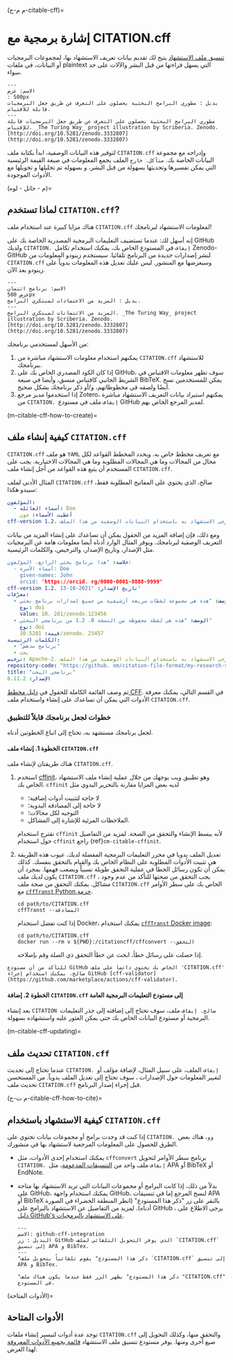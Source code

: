 (م م-ح-citable-cff)=
# إشارة برمجية مع CITATION.cff

[تنسيق ملف الاستشهاد](https://citation-file-format.github.io) يتيح لك تقديم بيانات تعريف الاستشهاد بها، لمجموعات البرمجيات أو البيانات، في ملفات plaintext التي يسهل قراءتها من قبل البشر والآلات على حد سواء.

```{figure} ../../figures/recognition.jpg
---
الاسم: عرض
: 500px
بديل : مطوري البرامج البحثية يحصلون على التعرف عن طريق جعل البرمجيات قابلة للاقتباس.
---
مطوري البرامج البحثية يحصلون على التعرف عن طريق جعل البرمجيات قابلة للإقتباس. _The Turing Way_ project illustration by Scriberia. Zenodo. [http://doi.org/10.5281/zenodo.3332807](http://doi.org/10.5281/zenodo.3332807)
```

لتوفير هذه البيانات الوصفية، ابدأ بكتابة ملف `CITATION.cff` وإدراجه مع مجموعة البيانات الخاصة بك. `متآكل. خارج` الملف يجمع المعلومات في صيغة القيمة الرئيسية التي يمكن تفسيرها وتحديثها بسهولة من قبل البشر، و بسهولة تم تحليلها و تحويلها مع الأدوات الموجودة.

(م - حاتل - لوه)=
## لماذا تستخدم `CITATION.cff`?

هناك مزايا كبيرة عند استخدام ملف `CITATION.cff` لمعلومات الاستشهاد لبرنامجك!

إنه أسهل لك: عندما تستضيف التعليمات البرمجية المصدرية الخاصة بك على GitHub ولديك `CITATION. إيقاف` في المستودع الخاص بك، يمكنك استخدام تكامل Zenodo-GitHub لنشر إصدارات جديدة من البرنامج تلقائيا. سيستخدم زينودو المعلومات من `CITATION.cff` وسيعرضها مع المنشور. ليس عليك تعديل هذه المعلومات يدوياً على زينودو بعد الآن.

```{figure} ../../figures/software-credit.jpg
---
الاسم: برنامج ائتمان
عرض 500px
بديل : المزيد من الاعتمادات لمبتكري البرامج.
---
المزيد من الائتمانات لمبتكري البرامج. _The Turing Way_ project illustration by Scriberia. Zenodo. [http://doi.org/10.5281/zenodo.3332807](http://doi.org/10.5281/zenodo.3332807)
```

من الأسهل لمستخدمي برنامجك:
1. يمكنهم استخدام معلومات الاستشهاد مباشرة من `CITATION.cff` للاستشهاد ببرنامجك.
2. إذا كان الكود المصدري الخاص بك على GitHub، سوف تظهر معلومات الاقتباس في الشريط الجانبي كاقتباس منسق، وأيضا في صيغة BibTeX. يمكن للمستخدمين نسخ أيضًا ولصقه في مخطوطاتهم، و/أو ذكر برنامجك بشكل صحيح.
3. إذا استخدموا مدير مرجع Zotero، يمكنهم استيراد بيانات التعريف الاستشهاد مباشرة من `CITATION. إيقاف` ملف في مستودع GitHub لمدير المرجع الخاص بهم.

(m-citable-cff-how-to-create)=
## كيفية إنشاء ملف `CITATION.cff`

`CITATION.cff` هو ملف `YAML` مع تعريف مخطط خاص به. ويحدد المخطط القواعد لكل مجال من المجالات وما هي المجالات المطلوبة وما هي المجالات الاختيارية. يجب على المستخدم أن يتبع هذه القواعد من أجل إنشاء ملف `CITATION.cff`.

المثال الأدنى لملف `CITATION.cff` صالح، الذي يحتوي على المفاتيح المطلوبة فقط، سيبدو هكذا:

```yaml
المؤلفون:
  - أسماء العائلة: Doe
    أعطيت الأسماء: جون
cff-version 1.2. رسالة: "إذا كنت تستخدم هذا البرنامج، يرجى الاستشهاد به باستخدام البيانات الوصفية من هذا الملف". title: "برنامجي البحث"
```

ومع ذلك، فإن إضافة المزيد من الحقول يمكن أن تساعدك على إنشاء المزيد من بيانات التعريف الوصفية لبرنامجك. ويوفر المثال الوارد أدناه أيضا معلومات هامة عن البرمجيات مثل الإصدار، وتاريخ الإصدار، والترخيص، والكلمات الرئيسية.

```yaml
خلاصة: "هذا برنامج بحثي الرائع. المؤلفون:
  - أسماء الأسرة: Doe
    given-names: John
    orcid: "https://orcid. rg/0000-0001-8888-9999"
cff-version 1.2. تاريخ الإصدار: "2021-10-13"
معرّفات:
  - الوصف: "هذه هي مجموعة لقطات سريعة أرشيفية من جميع إصدارات برنامج بحثي "
    نوع: doi
    value: 10. 281/zenodo.123456
  - الوصف: "هذه هي لقطة محفوظة من النسخة 0. 1.2 من برنامجي البحثي"
    نوع: doi
    قيمة: 10.5281/zenodo. 23457
الكلمات الرئيسية:
  - "برنامج مدهش"
  - بحث
ترخيص: Apache-2. رسالة: "إذا كنت تستخدم هذا البرنامج، يرجى الاستشهاد به باستخدام البيانات الوصفية من هذا الملف."
repository-code: "https://github. om/citation-file-format/my-research-software"
title: "برنامجي البحث"
الإصدار: 0.11.2
```

تم وصف القائمة الكاملة للحقول في [دليل مخطط CFF](https://github.com/citation-file-format/citation-file-format/blob/main/schema-guide.md). في القسم التالي، يمكنك معرفة الأدوات التي يمكن أن تساعدك على إنشاء واستخدام ملف `CITATION.cff`.

### خطوات لجعل برنامجك قابلاً للتطبيق

لجعل برنامجك مستشهد به، تحتاج إلى اتباع الخطوتين أدناه.

#### الخطوة 1. إنشاء ملف `CITATION.cff`

هناك طريقتان لإنشاء ملف `CITATION.cff`.

1. استخدم [cffinit](https://citation-file-format.github.io/cff-initializer-javascript/)، وهو تطبيق ويب يوجهك من خلال عملية إنشاء ملف الاستشهاد الخاص بك. `cffinit` لديه بعض المزايا مقارنة بالتحرير اليدوي مثل

    - لا حاجة لتثبيت أدوات إضافية؛
    - لا حاجة إلى المصادقة اليدوية؛
    - التوجيه لكل مجالات؛
    - الملاحظات المرئية للإشارة إلى المشاكل.

    نقترح استخدام `cffinit` لأنه يبسط الإنشاء والتحقق من الصحة. لمزيد من التفاصيل حول استخدام `cffinit` راجع {ref}`cm-citable-cffinit`.

2. تعديل الملف يدويا في محرر التعليمات البرمجية المفضلة لديك. عيوب هذه الطريقة هي تثبيت الأدوات المطلوبة على النظام الخاص بك والقيام بالتحقق بنفسك. كذلك يمكن أن تكون رسائل الخطأ في عملية التحقق طويلة نسبياً ويصعب فهمها. بمجرد أن يكون لديك ملف `CITATION.cff` ، يجب التحقق من صحتها للتأكد من عدم وجود مشاكل. يمكنك التحقق من صحة ملف `CITATION.cff` الخاص بك على سطر الأوامر مع [`cffTranst` Python حزمة](https://pypi.org/project/cffconvert/).

    ```shell
    cd path/to/CITATION.cff
    cffTranst --المصادقة
    ```

    إذا كنت تفضل استخدام Docker، يمكنك استخدام [`cffTranst` Docker image](https://hub.docker.com/r/citationcff/cffconvert):

    ```shell
    cd path/to/CITATION.cff
    docker run --rm v ${PWD}:/citationcff/cffconvert --التحقق
    ```

    إذا حصلت على رسائل خطأ، ابحث عن خطأ التحقق ذي الصلة وقم بإصلاحه.

```{note}
للتأكد من أن مستودع GitHub الخاص بك يحتوي دائما على ملف 'CITATION.cff' صالح، يمكنك استخدام إجراء GitHub [cff-validator](https://github.com/marketplace/actions/cff-validator).
```

#### الخطوة 2. إضافة `CITATION.cff` إلى مستودع التعليمات البرمجية العامة

بعد إنشاء `CITATION صالح. إيقاف` ملف، سوف تحتاج إلى إضافته إلى جذر التعليمات البرمجية أو مستودع البيانات الخاص بك حتى يمكن العثور عليه واستشهاده بسهولة.

(m-citable-cff-updating)=
## تحديث ملف `CITATION.cff`

عندما تحتاج إلى تحديث `CITATION. إيقاف` الملف، على سبيل المثال، لإضافة مؤلف أو لتغيير المعلومات حول الإصدارات ، سوف تحتاج إلى تعديل الملف يدوياً. من المستحسن تحديث ملف `CITATION.cff` قبل إجراء إصدار البرنامج.

(م ت-ح-citable-cff-how-to-cite)=
## كيفية الاستشهاد باستخدام `CITATION.cff`

إذا كنت قد وجدت برامج أو مجموعات بيانات تحتوي على `CITATION. وو`، هناك بعض الطرق للحصول على المعلومات المرجعية لاستشهاد بها في منشورك.

- يمكنك استخدام إحدى الأدوات، مثل `cffconvert` برنامج سطر الأوامر لتحويل `CITATION. إيقاف` ملف واحد من [التنسيقات المدعومة](https://github.com/citation-file-format/cff-converter-python#supported-output-formats)، مثل APA أو BibTeX أو EndNote.

- بدلاً من ذلك، إذا كانت البرامج أو مجموعات البيانات التي تريد الاستشهاد بها متاحة على GitHub، يمكنك استخدام واجهة GitHub، لنسخ المرجع إما في تنسيقات APA أو BibTeX بالنقر على زر "ذكر هذا المستودع" (انظر المنطقة الخضراء في الصورة أدناه). لمزيد من التفاصيل عن الاستشهاد بالبرامج على GitHub ، يرجى الاطلاع على [دليل GitHub's على الاستشهاد بالبرمجيات](https://docs.github.com/en/repositories/managing-your-repositorys-settings-and-features/customizing-your-repository/about-citation-files).

  ```{figure} ../../figures/github-cff-integration.jpg
  ---
  الاسم: github-cff-integration
  البديل : زر GitHub الذي يوفر التحويل التلقائي لملف `CITATION.cff` إلى تنسيق APA و BibTex.
  ---
  "ذكر هذا المستودع" يقوم تلقائياً بتحويل ملف `CITATION.cff` إلى تنسيق APA و BibTex.
  ```

  ```{note}
  "ذكر هذا المستودع" يظهر الزر فقط عندما يكون هناك ملف "CITATION.cff" في المستودع.
  ```

(الأدوات المتاحة)=
## الأدوات المتاحة

توجد عدة أدوات لتيسير إنشاء ملفات `CITATION.cff` والتحقق منها، وكذلك التحويل إلى صيغ أخرى ومنها. يوفر مستودع تنسيق ملف الاستشهاد [قائمة بجميع الأدوات المعروفة](https://github.com/citation-file-format/citation-file-format#tools-to-work-with-citationcff-files-wrench) لهذا الغرض.
